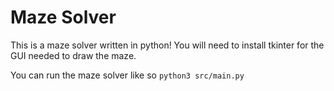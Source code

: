 # Maze Solver

This is a maze solver written in python! You will need to install tkinter for the GUI needed to draw the maze.

You can run the maze solver like so
`python3 src/main.py`

